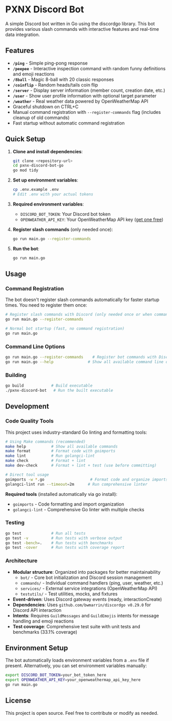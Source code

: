 # PXNX Discord Bot

A simple Discord bot written in Go using the discordgo library. This bot provides various slash commands with interactive features and real-time data integration.

## Features

- **`/ping`** - Simple ping-pong response
- **`/peepee`** - Interactive inspection command with random funny definitions and emoji reactions
- **`/8ball`** - Magic 8-ball with 20 classic responses
- **`/coinflip`** - Random heads/tails coin flip
- **`/server`** - Display server information (member count, creation date, etc.)
- **`/user`** - Show user profile information with optional target parameter
- **`/weather`** - Real weather data powered by OpenWeatherMap API
- Graceful shutdown on CTRL+C
- Manual command registration with `--register-commands` flag (includes cleanup of old commands)
- Fast startup without automatic command registration

## Quick Setup

1. **Clone and install dependencies**:
   ```bash
   git clone <repository-url>
   cd pxnx-discord-bot-go
   go mod tidy
   ```

2. **Set up environment variables**:
   ```bash
   cp .env.example .env
   # Edit .env with your actual tokens
   ```

3. **Required environment variables**:
   - `DISCORD_BOT_TOKEN`: Your Discord bot token
   - `OPENWEATHER_API_KEY`: Your OpenWeatherMap API key ([get one free](https://openweathermap.org/api))

4. **Register slash commands** (only needed once):
   ```bash
   go run main.go --register-commands
   ```

5. **Run the bot**:
   ```bash
   go run main.go
   ```

## Usage

### Command Registration
The bot doesn't register slash commands automatically for faster startup times. You need to register them once:

```bash
# Register slash commands with Discord (only needed once or when commands change)
go run main.go --register-commands

# Normal bot startup (fast, no command registration)
go run main.go
```

### Command Line Options
```bash
go run main.go --register-commands    # Register bot commands with Discord (cleans up existing commands first)
go run main.go --help               # Show all available command line options
```

### Building
```bash
go build            # Build executable
./pxnx-discord-bot   # Run the built executable
```

## Development

### Code Quality Tools
This project uses industry-standard Go linting and formatting tools:

```bash
# Using Make commands (recommended)
make help           # Show all available commands
make format         # Format code with goimports
make lint           # Run golangci-lint
make check          # Format + lint
make dev-check      # Format + lint + test (use before committing)

# Direct tool usage
goimports -w *.go                    # Format code and organize imports
golangci-lint run --timeout=2m      # Run comprehensive linter
```

**Required tools** (installed automatically via go install):
- `goimports` - Code formatting and import organization
- `golangci-lint` - Comprehensive Go linter with multiple checks

### Testing
```bash
go test             # Run all tests
go test -v          # Run tests with verbose output
go test -bench=.    # Run tests with benchmarks
go test -cover      # Run tests with coverage report
```

### Architecture
- **Modular structure**: Organized into packages for better maintainability
  - `bot/` - Core bot initialization and Discord session management
  - `commands/` - Individual command handlers (ping, user, weather, etc.)
  - `services/` - External service integrations (OpenWeatherMap API)
  - `testutils/` - Test utilities, mocks, and fixtures
- **Event-driven**: Uses Discord gateway events (ready, interactionCreate)
- **Dependencies**: Uses `github.com/bwmarrin/discordgo v0.29.0` for Discord API interaction
- **Intents**: Requires `GuildMessages` and `GuildEmojis` intents for message handling and emoji reactions
- **Test coverage**: Comprehensive test suite with unit tests and benchmarks (33.1% coverage)

## Environment Setup

The bot automatically loads environment variables from a `.env` file if present. Alternatively, you can set environment variables manually:

```bash
export DISCORD_BOT_TOKEN=your_bot_token_here
export OPENWEATHER_API_KEY=your_openweathermap_api_key_here
go run main.go
```

## License

This project is open source. Feel free to contribute or modify as needed.